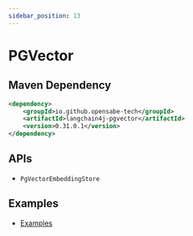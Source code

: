 ```yaml
---
sidebar_position: 13
---
```


# PGVector

## Maven Dependency

```xml
<dependency>
    <groupId>io.github.opensabe-tech</groupId>
    <artifactId>langchain4j-pgvector</artifactId>
    <version>0.31.0.1</version>
</dependency>
```


## APIs

- `PgVectorEmbeddingStore`


## Examples

- [Examples](https://github.com/langchain4j/langchain4j-examples/tree/main/pgvector-example/src/main/java)
